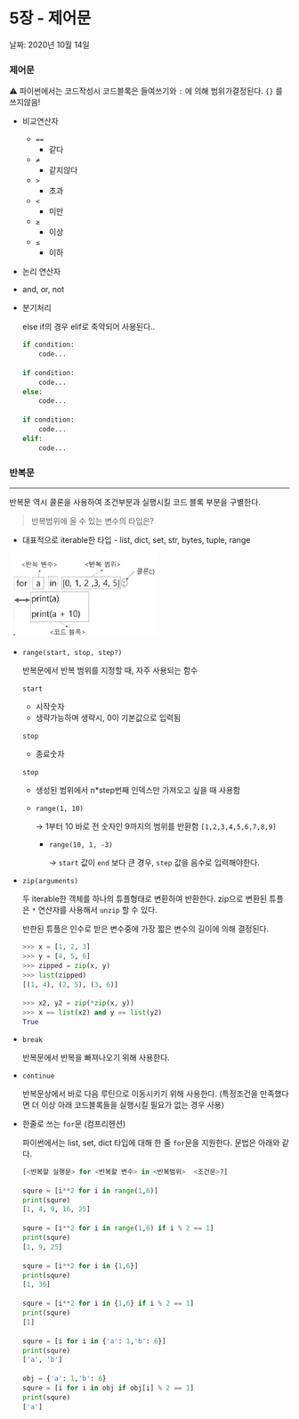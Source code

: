 # 5장 - 제어문

날짜: 2020년 10월 14일

### 제어문

⚠️ 파이썬에서는 코드작성시 코드블록은 들여쓰기와 `:` 에 의해  범위가결정된다.  `{}` 를 쓰지않음!

- 비교연산자
    - `==`
        - 같다
    - `≠`
        - 같지않다
    - `>`
        - 초과
    - `<`
        - 미만
    - `≥`
        - 이상
    - `≤`
        - 이하
- 논리 연산자
    
- and, or, not
    
- 분기처리

    else if의 경우 elif로 축약되어 사용된다..

    ```python
    if condition: 
    	code...

    if condition: 
    	code...
    else: 
    	code...

    if condition: 
    	code...
    elif:
    	code...
    ```

### 반복문

---

반복문 역시 콜론을 사용하여 조건부분과 실행시킬 코드 블록 부분을 구별한다.

> 반복범위에 올 수 있는 변수의 타입은?

- 대표적으로 iterable한 타입 - list, dict, set, str, bytes, tuple, range

![](./img1.png)

- `range(start, stop, step?)`

    반복문에서 반복 범위를 지정할 때, 자주 사용되는 함수

    `start` 

    - 시작숫자
    - 생략가능하며 생략시, 0이 기본값으로 입력됨

    `stop`

    - 종료숫자

    `stop`

    - 생성된 범위에서 n*step번째 인덱스만 가져오고 싶을 때 사용함
    - `range(1, 10)`

        → 1부터 10 바로 전 숫자인 9까지의 범위를 반환함 `[1,2,3,4,5,6,7,8,9]`

        - `range(10, 1, -3)`

            → `start`  값이  `end` 보다 큰 경우, `step` 값을 음수로 입력해야한다.

- `zip(arguments)`

    두 iterable한 객체를 하나의 튜플형태로 변환하여 반환한다.  zip으로 변환된 튜플은 `*` 연산자를 사용해서 `unzip`  할 수 있다.

    반한된 튜플은 인수로 받은 변수중에 가장 짧은 변수의 길이에 의해 결정된다.

    ```python
    >>> x = [1, 2, 3]
    >>> y = [4, 5, 6]
    >>> zipped = zip(x, y)
    >>> list(zipped)
    [(1, 4), (2, 5), (3, 6)]

    >>> x2, y2 = zip(*zip(x, y))
    >>> x == list(x2) and y == list(y2)
    True
    ```

- `break`

    반복문에서 반복을 빠져나오기 위해 사용한다.

- `continue`

    반복문상에서 바로 다음 루틴으로 이동시키기 위해 사용한다. (특정조건을 만족했다면 더 이상 아래 코드블록들을 실행시킬 필요가 없는 경우 사용)

- 한줄로 쓰는 `for`문 (컴프리헨션)

    파이썬에서는 list, set, dict 타입에 대해 한 줄 `for`문을 지원한다. 문법은 아래와 같다.

    ```python
    [<반복할 실행문> for <반복할 변수> in <반복범위>  <조건문>?]

    squre = [i**2 for i in range(1,6)]
    print(squre)
    [1, 4, 9, 16, 25]

    squre = [i**2 for i in range(1,6) if i % 2 == 1]
    print(squre)
    [1, 9, 25]

    squre = [i**2 for i in {1,6}]
    print(squre)
    [1, 36]

    squre = [i**2 for i in {1,6} if i % 2 == 1]
    print(squre)
    [1]

    squre = [i for i in {'a': 1,'b': 6}]
    print(squre)
    ['a', 'b']

    obj = {'a': 1,'b': 6}
    squre = [i for i in obj if obj[i] % 2 == 1]
    print(squre)
    ['a']

    ```